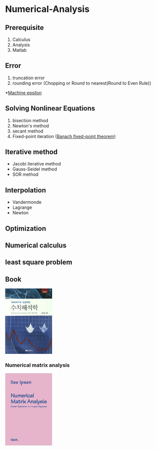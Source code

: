 # Numerical-Analysis

## Prerequisite
1. Calculus
2. Analysis
3. Matlab

## Error
1. truncation error
2. rounding error (Chopping or Round to nearest(Round to Even Rule))

  *[Machine epsilon](https://en.wikipedia.org/wiki/Machine_epsilon)

## Solving Nonlinear Equations
1. bisection method
2. Newton's method
3. secant method
4. Fixed-point iteration ([Banach fixed-point theorem](https://en.wikipedia.org/wiki/Banach_fixed-point_theorem))

## Iterative method
- Jacobi iterative method
- Gauss-Seidel method
- SOR method

## Interpolation
- Vandermonde
- Lagrange
- Newton

## Optimization

## Numerical calculus

## least square problem


## Book
<img src="https://github.com/cgh2797/Numerical-Analysis/blob/master/bookimg.jpg" width="30%">

### Numerical matrix analysis
<img src="https://github.com/cgh2797/Numerical-Analysis/blob/master/img2.jpg" width="30%">
